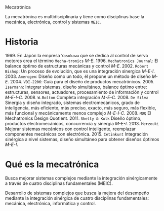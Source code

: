 Mecatrónica

La mecatrónica es multidisciplinaria y tiene como disciplinas base la mecánica, electrónica, control y sistemas `MEIC`.

# Historia

$1969$. En Japón la empresa `Yasukawa` que se dedica al control de servo motores crea el término `Mecha-tronics` *M-E*.
$1996$. `Mechatronics Journal`: El balance óptimo de estructuras mecánicas y control *M-E*.
$2002$. `Robert Bishop`: Un proceso de evolución, que es una integración sinergica *M-E-I*.
$2003$. `Amerogen`: Diseño como un todo, él propone un método de diseño *M-E*.
$2004$. `VDI-2206`: Guía para el diseño de productos mecatrónicos.
$2005$. `Isermann`: Integrar sistemas, diseño simultáneo, balance óptimo entre: estructuras, sensores, actuadores, procesamiento de información y control *M-E-I-C*.
$2008$. `W.Bolton` Completa integración *M-E-C*.
$2008$. `De Silva` Sinergia y diseño integrado, sistemas electromecánicos, grado de inteligencia, más eficiente, más preciso, exacto, más seguro, más flexible, más funcional y mecánicamente menos complejo *M-E-I-C*.
$2008$. `MDQ` El Mechatronics Design Quotient.
$2011$. `Shetty & Kolk` Diseño óptimo, productos electromecánicos, concurrencia y sinergia *M-E-I*.
$2013$. `Merzouki` Mejorar sistemas mecánicos con control inteligente, reemplazar componentes mecánicos con electrónica.
$2015$. `Cetinkunt` Integración sinérgica a nivel sistemas, diseño simultáneo para obtener diseños óptimos *M-E-I*.

# Qué es la mecatrónica
Busca mejorar sistemas complejos mediante la integración sinérgicamente a través de cuatro disciplinas fundamentales (MEIC).

Desarrollo de sistemas complejos que busca la mejora del desempeño mediante la integración sinérgica de cuatro disciplinas fundamentales: mecánica, electrónica, informática y control.